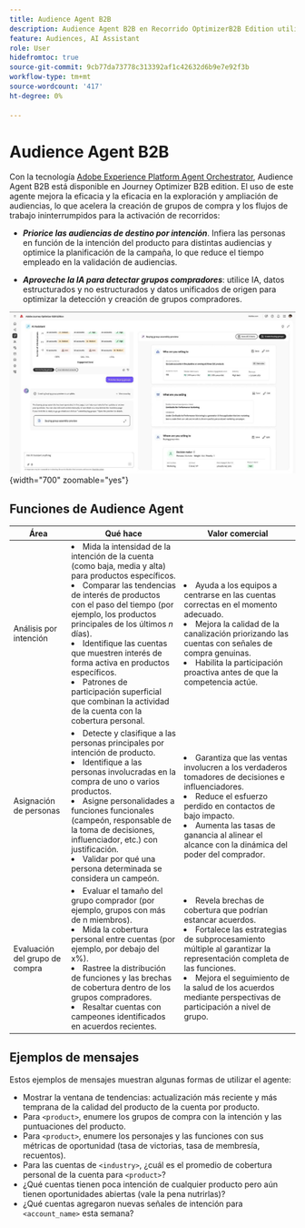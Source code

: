 ```yaml
---
title: Audience Agent B2B
description: Audience Agent B2B en Recorrido OptimizerB2B Edition utiliza el análisis de intención y la asignación de personas para crear grupos de compra y acelerar los flujos de trabajo de marketing B2B.
feature: Audiences, AI Assistant
role: User
hidefromtoc: true
source-git-commit: 9cb77da73778c313392af1c42632d6b9e7e92f3b
workflow-type: tm+mt
source-wordcount: '417'
ht-degree: 0%

---
```


# Audience Agent B2B

Con la tecnología [Adobe Experience Platform Agent Orchestrator](https://experienceleague.adobe.com/es/docs/experience-cloud-ai/experience-cloud-ai/agents/agent-orchestrator), Audience Agent B2B está disponible en Journey Optimizer B2B edition. El uso de este agente mejora la eficacia y la eficacia en la exploración y ampliación de audiencias, lo que acelera la creación de grupos de compra y los flujos de trabajo ininterrumpidos para la activación de recorridos:

* **_Priorice las audiencias de destino por intención_**. Infiera las personas en función de la intención del producto para distintas audiencias y optimice la planificación de la campaña, lo que reduce el tiempo empleado en la validación de audiencias.

* **_Aproveche la IA para detectar grupos compradores_**: utilice IA, datos estructurados y no estructurados y datos unificados de origen para optimizar la detección y creación de grupos compradores.

![Audience Agent B2B en modo de página completa](./assets/audience-agent-full.png){width="700" zoomable="yes"}

## Funciones de Audience Agent

| Área | Qué hace | Valor comercial |
| ---- | ------------ | -------------- |
| Análisis por intención | <li> Mida la intensidad de la intención de la cuenta (como baja, media y alta) para productos específicos. <li>Comparar las tendencias de interés de productos con el paso del tiempo (por ejemplo, los productos principales de los últimos _n_ días). <li>Identifique las cuentas que muestren interés de forma activa en productos específicos. <li>Patrones de participación superficial que combinan la actividad de la cuenta con la cobertura personal. | <li>Ayuda a los equipos a centrarse en las cuentas correctas en el momento adecuado. <li>Mejora la calidad de la canalización priorizando las cuentas con señales de compra genuinas. <li>Habilita la participación proactiva antes de que la competencia actúe. |
| Asignación de personas | <li>Detecte y clasifique a las personas principales por intención de producto. <li>Identifique a las personas involucradas en la compra de uno o varios productos. <li>Asigne personalidades a funciones funcionales (campeón, responsable de la toma de decisiones, influenciador, etc.) con justificación. <li>Validar por qué una persona determinada se considera un campeón. | <li>Garantiza que las ventas involucren a los verdaderos tomadores de decisiones e influenciadores. <li>Reduce el esfuerzo perdido en contactos de bajo impacto. <li>Aumenta las tasas de ganancia al alinear el alcance con la dinámica del poder del comprador. |
| Evaluación del grupo de compra | <li>Evaluar el tamaño del grupo comprador (por ejemplo, grupos con más de n miembros). <li>Mida la cobertura personal entre cuentas (por ejemplo, por debajo del x%). <li>Rastree la distribución de funciones y las brechas de cobertura dentro de los grupos compradores. <li>Resaltar cuentas con campeones identificados en acuerdos recientes. | <li>Revela brechas de cobertura que podrían estancar acuerdos. <li>Fortalece las estrategias de subprocesamiento múltiple al garantizar la representación completa de las funciones. <li>Mejora el seguimiento de la salud de los acuerdos mediante perspectivas de participación a nivel de grupo. |

## Ejemplos de mensajes

Estos ejemplos de mensajes muestran algunas formas de utilizar el agente:

* Mostrar la ventana de tendencias: actualización más reciente y más temprana de la calidad del producto de la cuenta por producto.
* Para `<product>`, enumere los grupos de compra con la intención y las puntuaciones del producto.
* Para `<product>`, enumere los personajes y las funciones con sus métricas de oportunidad (tasa de victorias, tasa de membresía, recuentos).
* Para las cuentas de `<industry>`, ¿cuál es el promedio de cobertura personal de la cuenta para `<product>`?
* ¿Qué cuentas tienen poca intención de cualquier producto pero aún tienen oportunidades abiertas (vale la pena nutrirlas)?
* ¿Qué cuentas agregaron nuevas señales de intención para `<account_name>` esta semana?
